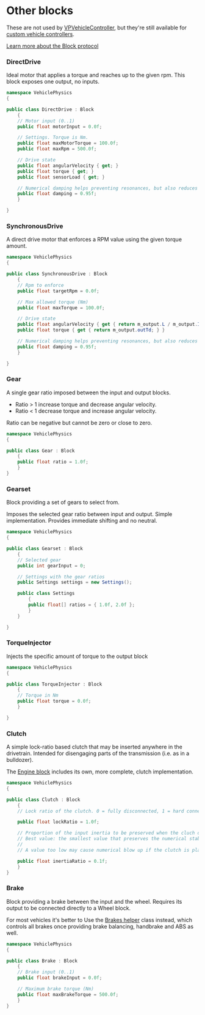 # Other blocks

These are not used by [VPVehicleController](/components/vehicle-controller), but they're still
available for [custom vehicle controllers](/advanced/custom-vehicles).

[Learn more about the Block protocol](advanced/block-reference)

### DirectDrive

Ideal motor that applies a torque and reaches up to the given rpm. This block exposes one output,
no inputs.

```cs
namespace VehiclePhysics
{

public class DirectDrive : Block
	{
	// Motor input (0..1)
	public float motorInput = 0.0f;

	// Settings. Torque is Nm.
	public float maxMotorTorque = 100.0f;
	public float maxRpm = 500.0f;

	// Drive state
	public float angularVelocity { get; }
	public float torque { get; }
	public float sensorLoad { get; }

	// Numerical damping helps preventing resonances, but also reduces the precision of the values.
	public float damping = 0.95f;
	}

}
```

### SynchronousDrive

A direct drive motor that enforces a RPM value using the given torque amount.

```cs
namespace VehiclePhysics
{

public class SynchronousDrive : Block
	{
	// Rpm to enforce
	public float targetRpm = 0.0f;

	// Max allowed torque (Nm)
	public float maxTorque = 100.0f;

	// Drive state
	public float angularVelocity { get { return m_output.L / m_output.I; } }
	public float torque { get { return m_output.outTd; } }

	// Numerical damping helps preventing resonances, but also reduces the precision of the values.
	public float damping = 0.95f;
	}

}
```

### Gear

A single gear ratio imposed between the input and output blocks.

- Ratio > 1 increase torque and decrease angular velocity.
- Ratio < 1 decrease torque and increase angular velocity.

Ratio can be negative but cannot be zero or close to zero.

```cs
namespace VehiclePhysics
{

public class Gear : Block
	{
	public float ratio = 1.0f;
	}
}
```

### Gearset

Block providing a set of gears to select from.

Imposes the selected gear ratio between input and output. Simple implementation. Provides
immediate shifting and no neutral.

```cs
namespace VehiclePhysics
{

public class Gearset : Block
	{
	// Selected gear
	public int gearInput = 0;

	// Settings with the gear ratios
	public Settings settings = new Settings();

	public class Settings
		{
		public float[] ratios = { 1.0f, 2.0f };
		}
	}

}
```

### TorqueInjector

Injects the specific amount of torque to the output block

```cs
namespace VehiclePhysics
{

public class TorqueInjector : Block
	{
	// Torque in Nm
	public float torque = 0.0f;
	}

}

```

### Clutch

A simple lock-ratio based clutch that may be inserted anywhere in the drivetrain. Intended for
disengaging parts of the transmission (i.e. as in a bulldozer).

The [Engine block](/blocks/engine) includes its own, more complete, clutch implementation.

```cs
namespace VehiclePhysics
{

public class Clutch : Block
	{
	// Lock ratio of the clutch. 0 = fully disconnected, 1 = hard connection

	public float lockRatio = 1.0f;

	// Proportion of the input inertia to be preserved when the cluch disengages the input.
	// Best value: the smallest value that preserves the numerical stability.
	//
	// A value too low may cause numerical blow up if the clutch is placed after a differential.

	public float inertiaRatio = 0.1f;
	}
}
```

### Brake

Block providing a brake between the input and the wheel. Requires its output to be connected
directly to a Wheel block.

For most vehicles it's better to Use the [Brakes helper](/blocks/brakes) class instead, which
controls all brakes once providing brake balancing, handbrake and ABS as well.

```cs
namespace VehiclePhysics
{

public class Brake : Block
	{
	// Brake input (0..1)
	public float brakeInput = 0.0f;

	// Maximum brake torque (Nm)
	public float maxBrakeTorque = 500.0f;
	}
}
```



